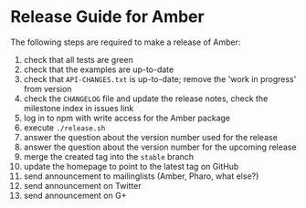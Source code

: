 Release Guide for Amber
=======================

The following steps are required to make a release of Amber:

1. check that all tests are green
2. check that the examples are up-to-date
3. check that `API-CHANGES.txt` is up-to-date; remove the 'work in progress' from version
4. check the `CHANGELOG` file and update the release notes, check the milestone index in issues link
5. log in to npm with write access for the Amber package
6. execute `./release.sh`
7. answer the question about the version number used for the release
8. answer the question about the version number for the upcoming release
9. merge the created tag into the `stable` branch
10. update the homepage to point to the latest tag on GitHub
11. send announcement to mailinglists (Amber, Pharo, what else?)
12. send announcement on Twitter
13. send announcement on G+
